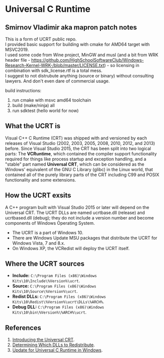 # Universal C Runtime

## Smirnov Vladimir aka mapron patch notes
This is a form of UCRT public repo.  
I provided basic support for building with cmake for AMD64 target with MSVC2019.  
I used some code from Wine project, MinGW and musl (and a bit from WRK header file - https://github.com/HighSchoolSoftwareClub/Windows-Research-Kernel-WRK-/blob/master/LICENSE.txt)  - so licensing in combination with sdk_license.rtf is a total mess.  
I suggest to not distrubute anything (source or binary) without consulting lawyers. And don't even dare of commercial usage.  

build instructions:  
1. run cmake with msvc amd64 toolchain
2. build (make/ninja) all
3. run sdktest (hello world for now)


## What the UCRT is
Visual C++ C Runtime (CRT) was shipped with and versioned by each releases of Visual Studio (2002, 2003, 2005, 2008,
2010, 2012, and 2013) before. Since Visual Studio 2015, the CRT has been split into two logical parts: The **VCRuntime**,
which contained the compiler support functionality required for things like process startup and exception handling, and
a "stable" part named **Universal CRT**, which can be considered as the Windows' equivalent of the GNU C Library (glibc)
in the Linux world, that contained all of the purely library parts of the CRT including C99 and POSIX functionality and
some extensions.

## How the UCRT exsits
A C++ program built with Visual Studio 2015 or later will depend on the Universal CRT. The UCRT DLLs are named
ucrtbase.dll (release) and ucrtbased.dll (debug); they do not include a version number and become components of Windows
Operating System.
- The UCRT is a part of Windows 10.
- There are Windows Update MSU packages that distribute the UCRT for Windows Vista, 7 and 8.x.
- On Windows XP, the VCRedist will deploy the UCRT itself.

## Where the UCRT sources
- **Include:** `C:\Program Files (x86)\Windows Kits\10\Include\%Version%\ucrt`.
- **Source:** `C:\Program Files (x86)\Windows Kits\10\Source\%Version%\ucrt`.
- **Redist DLLs:** `C:\Program Files (x86)\Windows Kits\10\Redist\%Version%\ucrt\DLLs\%ARCH%`.
- **Debug DLL:** `C:\Program Files (x86)\Windows Kits\10\bin\%Version%\%ARCH%\ucrt`.

## References
1. [Introducing the Universal CRT](https://devblogs.microsoft.com/cppblog/introducing-the-universal-crt/).
1. [Determining Which DLLs to Redistribute](https://docs.microsoft.com/en-us/cpp/windows/determining-which-dlls-to-redistribute).
1. [Update for Universal C Runtime in Windows](https://support.microsoft.com/en-us/help/2999226/update-for-universal-c-runtime-in-windows).
